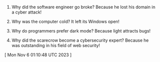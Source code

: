  
1. Why did the software engineer go broke? Because he lost his domain in a cyber attack!

2. Why was the computer cold? It left its Windows open!

3. Why do programmers prefer dark mode? Because light attracts bugs!

4. Why did the scarecrow become a cybersecurity expert? Because he was outstanding in his field of web security!
 
[ 
Mon Nov  6 01:10:48 UTC 2023
 ]
